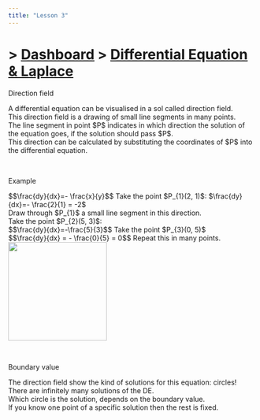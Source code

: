 ```yaml
---
title: "Lesson 3"
---
```


# > [Dashboard]() > [Differential Equation & Laplace](Differential%20Equation%20&%20Laplace/Differential%20Equation%20&%20Laplace.md)

<div class="note">
    <p class="note-head highlight-salmon">Direction field</p>
    <p class="note-bg">
        A differential equation can be visualised in a sol called direction field.<br>
        This direction field is a drawing of small line segments in many points.<br>
        The line segment in point $P$ indicates in which <span class="salmon bold">direction</span> the solution of the equation goes, if the solution should pass $P$.<br>
        This <span class="salmon bold">direction</span> can be calculated by substituting the coordinates of $P$ into the differential equation.<br>
    </p>
</div>
<br>
<div class="note">
    <p class="note-head highlight-springgreen">Example</p>
    <p class="note-bg">
        $$\frac{dy}{dx}=- \frac{x}{y}$$
        Take the point $P_{1}(2, 1)$: $\frac{dy}{dx}=- \frac{2}{1} = -2$<br>
        Draw through $P_{1}$ a small line segment in this direction.<br>
        Take the point $P_{2}(5, 3)$:<br>
        $$\frac{dy}{dx}=-\frac{5}{3}$$
        Take the point $P_{3}(0, 5)$<br>
        $$\frac{dy}{dx} = - \frac{0}{5} = 0$$
        Repeat this in many points.<br>
         <img src="https://nightyx-remy.github.io/notes/Differential%20Equation%20&%20Laplace/res/lesson%202/1.png" style="height: 200px;width: auto"> <br>
    </p>
</div>
<br>
<div class="note">
    <p class="note-head highlight-blue">Boundary value</p>
    <p class="note-bg">
        The direction field show the kind of solutions for this equation: circles!<br>
        There are infinitely many solutions of the DE.<br>
        Which circle is the solution, depends on the boundary value.<br>
        If you know one point of a specific solution then the rest is fixed.<br>
    </p>
</div>
